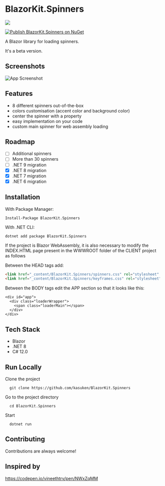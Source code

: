 # BlazorKit.Spinners

![](https://countrush-prod.azurewebsites.net/l/badge/?repository=kasuken.BlazorKitSpinners)

[![Publish BlazorKit.Spinners on NuGet](https://github.com/kasuken/BlazorKit.Spinners/actions/workflows/publish.yml/badge.svg?branch=main)](https://github.com/kasuken/BlazorKit.Spinners/actions/workflows/publish.yml)

A Blazor library for loading spinners.

It's a beta version.

## Screenshots

![App Screenshot](https://github.com/kasuken/BlazorKit.Spinners/raw/main/blazorkit.spinners.0.7.14.gif)

## Features

- 8 different spinners out-of-the-box
- colors customisation (accent color and background color)
- center the spinner with a property
- easy implementation on your code
- custom main spinner for web assembly loading

## Roadmap

- [ ] Additional spinners
- [ ] More than 30 spinners
- [ ] .NET 9 migration
- [x] .NET 8 migration
- [x] .NET 7 migration
- [x] .NET 6 migration

## Installation

With Package Manager:

```gitattributes
Install-Package BlazorKit.Spinners
```

With .NET CLI:

```gitattributes
dotnet add package BlazorKit.Spinners
```

If the project is Blazor WebAssembly, it is also necessary to modify the INDEX.HTML page present in the WWWROOT folder of the CLIENT project as follows

Between the HEAD tags add:
```html
<link href="_content/BlazorKit.Spinners/spinners.css" rel="stylesheet" />
<link href="_content/BlazorKit.Spinners/keyframes.css" rel="stylesheet" />
```

Between the BODY tags edit the APP section so that it looks like this:
```Razor
<div id="app">
  <div class="loaderWrapper">
    <span class="loaderMain"></span>
  </div>
</div>
```

## Tech Stack

- Blazor
- .NET 8
- C# 12.0

## Run Locally

Clone the project

```gitattributes
  git clone https://github.com/kasuken/BlazorKit.Spinners
```

Go to the project directory

```gitattributes
  cd BlazorKit.Spinners
```

Start

```gitattributes
  dotnet run
```

## Contributing

Contributions are always welcome!

## Inspired by

https://codepen.io/vineethtrv/pen/NWxZqMM
